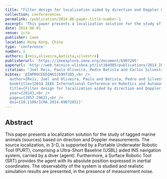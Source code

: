 ```yaml
---
title: "Filter design for localization aided by direction and Doppler measurements"
collection: confererences
permalink: /publication/2014-06-paper-title-number-1
excerpt: 'This paper presents a localization solution for the study of tagged marine animals based on direction and Doppler measurements.'
date: 2014-06-01
venue: icra
publisher: ieee
location: Hong Kong, China
type: 'conference'
number: 1
authors: [reis,oliveira,batista,silvestre]
publisherurl: 'https://ieeexplore.ieee.org/document/6907285'
paperurl: 'http://web.tecnico.ulisboa.pt/ist164985/publications/2014_ICRA_Filter_design_for_localization_aided_by_direction_and_Doppler_measurements.pdf'
citation: 'Joel Reis, Paulo Oliveira, Pedro Batista and Carlos Silvestre, "Filter design for localization aided by direction and Doppler measurements," 2014 IEEE International Conference on Robotics and Automation (ICRA), 2014, pp. 2957-2962, doi: 10.1109/ICRA.2014.6907285.'
bibtex: '@INPROCEEDINGS{6907285,<br />
  author={Reis, Joel and Oliveira, Paulo and Batista, Pedro and Silvestre, Carlos},<br />
  booktitle={2014 IEEE International Conference on Robotics and Automation (ICRA)},<br /> 
  title={Filter design for localization aided by direction and Doppler measurements},<br /> 
  year={2014},<br />
  pages={2957-2962},<br />
  doi={10.1109/ICRA.2014.6907285}}' 
---
```

**Abstract**
---
This paper presents a localization solution for the study of tagged marine animals (sources) based on direction and Doppler measurements.
The source localization, in 3-D, is supported by a Portable Underwater Robotic Tool (PURT), comprising a Ultra-Short Baseline (USBL) aided INS navigation system, carried by a diver (agent).
Furthermore, a Surface Robotic Tool (SRT) provides the agent with its absolute position expressed in inertial coordinates.
The observability of the system is studied and realistic simulation results are presented, in the presence of measurement noise.
